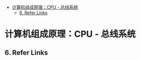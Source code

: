 - [计算机组成原理：CPU - 总线系统](#计算机组成原理cpu---总线系统)
  - [6. Refer Links](#6-refer-links)

# 计算机组成原理：CPU - 总线系统


## 6. Refer Links
